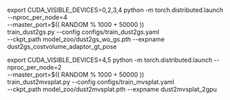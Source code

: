 export CUDA_VISIBLE_DEVICES=0,2,3,4
python -m torch.distributed.launch --nproc_per_node=4 \
       --master_port=$(( RANDOM % 1000 + 50000 )) \
       train_dust2gs.py --config configs/train_dust2gs.yaml \
       --ckpt_path model_zoo/dust2gs_wo_gs.pth --expname dust2gs_costvolume_adaptor_gt_pose



export CUDA_VISIBLE_DEVICES=4,5
python -m torch.distributed.launch --nproc_per_node=2 \
       --master_port=$(( RANDOM % 1000 + 50000 )) \
       train_dust2mvsplat.py --config configs/train_mvsplat.yaml \
       --ckpt_path model_zoo/dust2mvsplat.pth --expname dust2mvsplat_2gpu